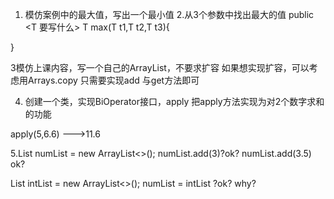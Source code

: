 1. 模仿案例中的最大值，写出一个最小值
2.从3个参数中找出最大的值
public <T 要写什么> T max(T t1,T t2,T t3){

}

3模仿上课内容，写一个自己的ArrayList，不要求扩容
如果想实现扩容，可以考虑用Arrays.copy
只需要实现add 与get方法即可

4. 创建一个类，实现BiOperator接口，apply
把apply方法实现为对2个数字求和的功能
   

apply(5,6.6) --->11.6

5.List<Number> numList = new ArrayList<>();
numList.add(3)?ok?
numList.add(3.5) ok?

List<Integer> intList = new ArrayList<>();
numList = intList ?ok? why?